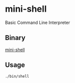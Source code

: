 # mini-shell

Basic Command Line Interpreter

## Binary

[mini-shell](./bin/shell)

## Usage

```bash
./bin/shell
```
